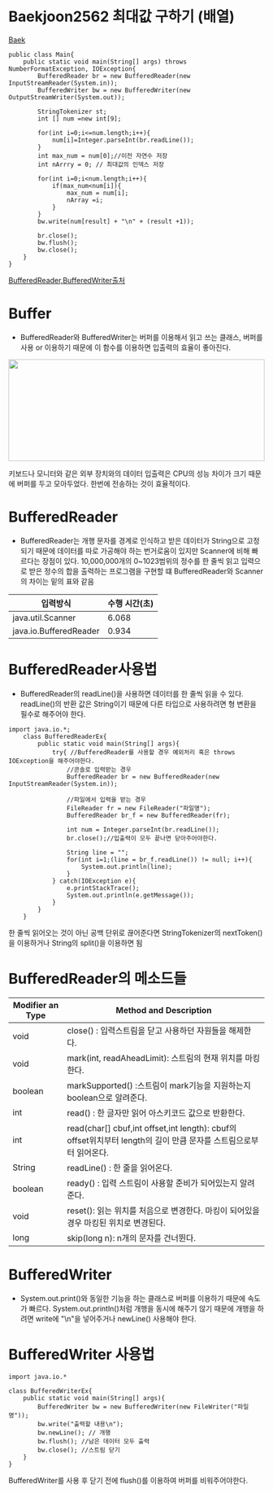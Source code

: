 Baekjoon2562 최대값 구하기 (배열)
====

[Baek](https://www.acmicpc.net/problem/2562)

```
public class Main{
    public static void main(String[] args) throws NumberFormatException, IOException{
        BufferedReader br = new BufferedReader(new InputStreamReader(System.in));
        BufferedWriter bw = new BufferedWriter(new OutputStreamWriter(System.out));

        StringTokenizer st;
        int [] num =new int[9];

        for(int i=0;i<=num.length;i++){
            num[i]=Integer.parseInt(br.readLine()); 
        }
        int max_num = num[0];//이전 자연수 저장
        int nArrry = 0; // 최대값의 인덱스 저장 

        for(int i=0;i<num.length;i++){
            if(max_num<num[i]){
                max_num = num[i];
                nArray =i;
            }
        }
        bw.write(num[result] + "\n" + (result +1));
        
        br.close();
        bw.flush();
        bw.close();
    }
}
```





[BufferedReader,BufferedWriter출처](https://mebadong.tistory.com/12)
# Buffer 
* BufferedReader와 BufferedWriter는 버퍼를 이용해서 읽고 쓰는 클래스, 버퍼를 사용 or 이용하기 때문에 이 함수를 이용하면 입출력의 효율이 좋아진다. 

<img src = "https://k.kakaocdn.net/dn/Yhi12/btqEwRqWyaR/DUVPhRNi5pUcTvH4YB1kkK/img.png" width=100% height="200px">

키보드나 모니터와 같은 외부 장치와의 데이터 입출력은 CPU의 성능 차이가 크기 때문에 버퍼를 두고 모아두었다. 한번에 전송하는 것이 효율적이다. 

# BufferedReader 
* BufferedReader는 개행 문자를 경계로 인식하고 받은 데이터가 String으로 고정되기 때문에 데이터를 따로 가공해야 하는 번거로움이 있지만 Scanner에 비해 빠르다는 장점이 있다. 10,000,000개의 0~1023범위의 정수를 한 줄씩 읽고 입력으로 받은 정수의 합을 출력하는 프로그램을 구현할 떄 BufferedReader와 Scanner의 차이는 밑의 표와 같음 

|입력방식|수행 시간(초)|
|----------|----------|
|java.util.Scanner|6.068|
|java.io.BufferedReader|0.934|

# BufferedReader사용법 
* BufferedReader의 readLine()을 사용하면 데이터를 한 줄씩 읽을 수 있다. readLine()의 반환 값은 String이기 때문에 다른 타입으로 사용하려면 형 변환을 필수로 해주어야 한다. 

``` 
import java.io.*;
    class BufferedReaderEx{
        public static void main(String[] args){
            try{ //BufferedReader를 사용할 경우 예외처리 혹은 throws IOException을 해주어야한다. 
                //콘솔로 입력받는 경우 
                BufferedReader br = new BufferedReader(new InputStreamReader(System.in));

                //파일에서 입력을 받는 경우 
                FileReader fr = new FileReader("파일명");
                BufferedReader br_f = new BufferedReader(fr);

                int num = Integer.parseInt(br.readLine());
                br.close();//입출력이 모두 끝나면 닫아주어야한다. 

                String line = "";
                for(int i=1;(line = br_f.readLine()) != null; i++){
                    System.out.println(line);
                }
            } catch(IOException e){
                e.printStackTrace();
                System.out.println(e.getMessage());
            }
        }
    }

```
한 줄씩 읽어오는 것이 아닌 공백 단위로 끊어준다면 StringTokenizer의 nextToken()을 이용하거나 String의 split()을 이용하면 됨 

# BufferedReader의 메소드들 
|Modifier an Type|Method and Description|
|-----------------|------------------------------|
|void|close() : 입력스트림을 닫고 사용하던 자원들을 해제한다.|
|void|mark(int, readAheadLimit): 스트림의 현재 위치를 마킹한다.|
|boolean|markSupported() :스트림이 mark기능을 지원하는지 boolean으로 알려준다. |
|int|read() : 한 글자만 읽어 아스키코드 값으로 반환한다.|
|int|read(char[] cbuf,int offset,int length): cbuf의 offset위치부터 length의 길이 만큼 문자를 스트림으로부터 읽어온다.|
|String|readLine() : 한 줄을 읽어온다.|
|boolean|ready() : 입력 스트림이 사용할 준비가 되어있는지 알려준다.|
|void| reset(): 읽는 위치를 처음으로 변경한다. 마킹이 되어있을 경우 마킹된 위치로 변경된다.|
|long| skip(long n): n개의 문자를 건너뛴다.|


# BufferedWriter
* System.out.print()와 동일한 기능을 하는 클래스로 버퍼를 이용하기 때문에 속도가 빠르다. System.out.println()처럼 개행을 동시에 해주기 않기 때문에 개행을 하려면 write에 "\n"을 넣어주거나 newLine() 사용해야 한다. 

# BufferedWriter 사용법

```
import java.io.*

class BufferedWriterEx{
    public static void main(String[] args){
        BufferedWriter bw = new BufferedWriter(new FileWriter("파일명"));
        bw.write("출력할 내용\n");
        bw.newLine(); // 개행
        bw.flush(); //남은 데이터 모두 출력 
        bw.close(); //스트림 닫기 
    }
}
```
BufferedWriter를 사용 후 닫기 전에 flush()를 이용하여 버퍼를 비워주어야한다. 
